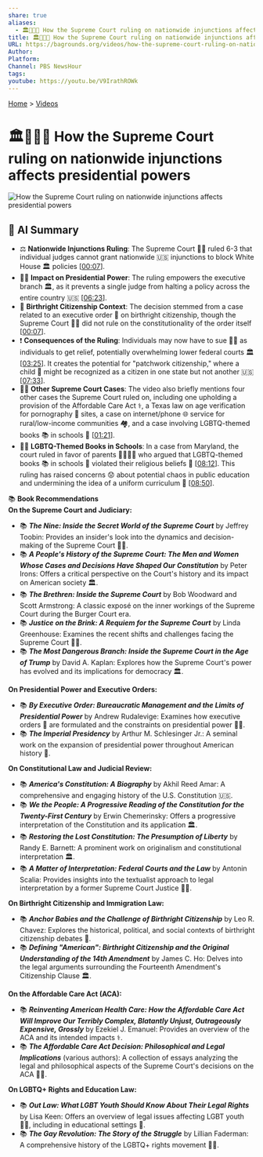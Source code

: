 ```yaml
---
share: true
aliases:
  - 🏛️🚫🛑👑 How the Supreme Court ruling on nationwide injunctions affects presidential powers
title: 🏛️🚫🛑👑 How the Supreme Court ruling on nationwide injunctions affects presidential powers
URL: https://bagrounds.org/videos/how-the-supreme-court-ruling-on-nationwide-injunctions-affects-presidential-powers
Author: 
Platform: 
Channel: PBS NewsHour
tags: 
youtube: https://youtu.be/V9IrathROWk
---
```

[Home](../index.md) > [Videos](./index.md)  
# 🏛️🚫🛑👑 How the Supreme Court ruling on nationwide injunctions affects presidential powers  
![How the Supreme Court ruling on nationwide injunctions affects presidential powers](https://youtu.be/V9IrathROWk)  
  
## 🤖 AI Summary  
* ⚖️ **Nationwide Injunctions Ruling**: The Supreme Court 👨‍⚖️ ruled 6-3 that individual judges cannot grant nationwide 🇺🇸 injunctions to block White House 🏛️ policies \[[00:07](http://www.youtube.com/watch?v=V9IrathROWk&t=7)\].  
* 👨‍💼 **Impact on Presidential Power**: The ruling empowers the executive branch 🏛️, as it prevents a single judge from halting a policy across the entire country 🇺🇸 \[[06:23](http://www.youtube.com/watch?v=V9IrathROWk&t=383)\].  
* 👶 **Birthright Citizenship Context**: The decision stemmed from a case related to an executive order 📜 on birthright citizenship, though the Supreme Court 👨‍⚖️ did not rule on the constitutionality of the order itself \[[00:07](http://www.youtube.com/watch?v=V9IrathROWk&t=7)\].  
* ❗ **Consequences of the Ruling**: Individuals may now have to sue 🧑‍⚖️ as individuals to get relief, potentially overwhelming lower federal courts 🏛️ \[[03:25](http://www.youtube.com/watch?v=V9IrathROWk&t=205)\]. It creates the potential for "patchwork citizenship," where a child 👶 might be recognized as a citizen in one state but not another 🇺🇸 \[[07:33](http://www.youtube.com/watch?v=V9IrathROWk&t=453)\].  
* 👨‍⚖️ **Other Supreme Court Cases**: The video also briefly mentions four other cases the Supreme Court ruled on, including one upholding a provision of the Affordable Care Act ⚕️, a Texas law on age verification for pornography 🔞 sites, a case on internet/phone 🌐 service for rural/low-income communities 🏘️, and a case involving LGBTQ-themed books 📚 in schools 🏫 \[[01:21](http://www.youtube.com/watch?v=V9IrathROWk&t=81)\].  
* 🏳️‍🌈 **LGBTQ-Themed Books in Schools**: In a case from Maryland, the court ruled in favor of parents 👨‍👩‍👧‍👦 who argued that LGBTQ-themed books 📚 in schools 🏫 violated their religious beliefs 🙏 \[[08:12](http://www.youtube.com/watch?v=V9IrathROWk&t=492)\]. This ruling has raised concerns 😟 about potential chaos in public education and undermining the idea of a uniform curriculum 🏫 \[[08:50](http://www.youtube.com/watch?v=V9IrathROWk&t=530)\].  
  
📚 **Book Recommendations**  
**On the Supreme Court and Judiciary:**  
* 📚 ***The Nine: Inside the Secret World of the Supreme Court*** by Jeffrey Toobin: Provides an insider's look into the dynamics and decision-making of the Supreme Court 👨‍⚖️.  
* 📚 ***A People's History of the Supreme Court: The Men and Women Whose Cases and Decisions Have Shaped Our Constitution*** by Peter Irons: Offers a critical perspective on the Court's history and its impact on American society 🏛️.  
* 📚 ***The Brethren: Inside the Supreme Court*** by Bob Woodward and Scott Armstrong: A classic exposé on the inner workings of the Supreme Court during the Burger Court era.  
* 📚 ***Justice on the Brink: A Requiem for the Supreme Court*** by Linda Greenhouse: Examines the recent shifts and challenges facing the Supreme Court 👨‍⚖️.  
* 📚 ***The Most Dangerous Branch: Inside the Supreme Court in the Age of Trump*** by David A. Kaplan: Explores how the Supreme Court's power has evolved and its implications for democracy 🏛️.  
  
**On Presidential Power and Executive Orders:**  
* 📚 ***By Executive Order: Bureaucratic Management and the Limits of Presidential Power*** by Andrew Rudalevige: Examines how executive orders 📜 are formulated and the constraints on presidential power 👨‍💼.  
* 📚 ***The Imperial Presidency*** by Arthur M. Schlesinger Jr.: A seminal work on the expansion of presidential power throughout American history 📜.  
  
**On Constitutional Law and Judicial Review:**  
* 📚 ***America's Constitution: A Biography*** by Akhil Reed Amar: A comprehensive and engaging history of the U.S. Constitution 🇺🇸.  
* 📚 ***We the People: A Progressive Reading of the Constitution for the Twenty-First Century*** by Erwin Chemerinsky: Offers a progressive interpretation of the Constitution and its application 🏛️.  
* 📚 ***Restoring the Lost Constitution: The Presumption of Liberty*** by Randy E. Barnett: A prominent work on originalism and constitutional interpretation 🏛️.  
* 📚 ***A Matter of Interpretation: Federal Courts and the Law*** by Antonin Scalia: Provides insights into the textualist approach to legal interpretation by a former Supreme Court Justice 👨‍⚖️.  
  
**On Birthright Citizenship and Immigration Law:**  
* 📚 ***Anchor Babies and the Challenge of Birthright Citizenship*** by Leo R. Chavez: Explores the historical, political, and social contexts of birthright citizenship debates 👶.  
* 📚 ***Defining "American": Birthright Citizenship and the Original Understanding of the 14th Amendment*** by James C. Ho: Delves into the legal arguments surrounding the Fourteenth Amendment's Citizenship Clause 🏛️.  
  
**On the Affordable Care Act (ACA):**  
* 📚 ***Reinventing American Health Care: How the Affordable Care Act Will Improve Our Terribly Complex, Blatantly Unjust, Outrageously Expensive, Grossly*** by Ezekiel J. Emanuel: Provides an overview of the ACA and its intended impacts ⚕️.  
* 📚 ***The Affordable Care Act Decision: Philosophical and Legal Implications*** (various authors): A collection of essays analyzing the legal and philosophical aspects of the Supreme Court's decisions on the ACA 👨‍⚖️.  
  
**On LGBTQ+ Rights and Education Law:**  
* 📚 ***Out Law: What LGBT Youth Should Know About Their Legal Rights*** by Lisa Keen: Offers an overview of legal issues affecting LGBT youth 🏳️‍🌈, including in educational settings 🏫.  
* 📚 ***The Gay Revolution: The Story of the Struggle*** by Lillian Faderman: A comprehensive history of the LGBTQ+ rights movement 🏳️‍🌈.